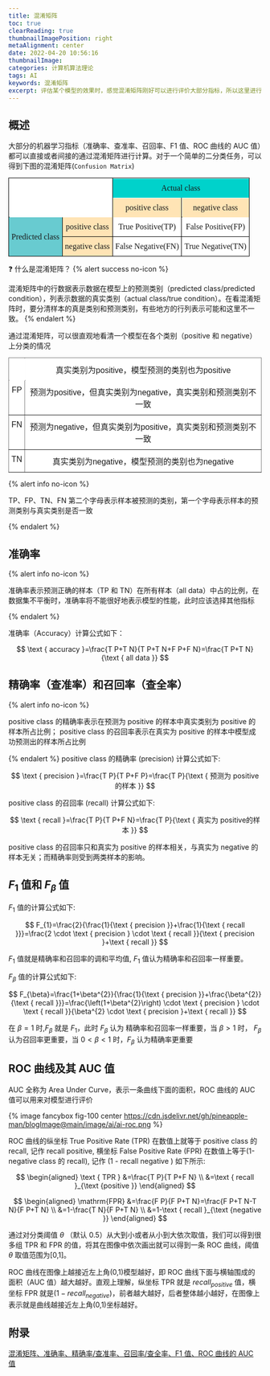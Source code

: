 ```yaml
---
title: 混淆矩阵
toc: true
clearReading: true
thumbnailImagePosition: right
metaAlignment: center
date: 2022-04-20 10:56:16
thumbnailImage:
categories: 计算机算法理论
tags: AI
keywords: 混淆矩阵
excerpt: 评估某个模型的效果时，感觉混淆矩阵刚好可以进行评价大部分指标，所以这里进行学习
---
```


<!-- toc -->

## 概述

大部分的机器学习指标（准确率、查准率、召回率、F1 值、ROC 曲线的 AUC 值）都可以直接或者间接的通过混淆矩阵进行计算。对于一个简单的二分类任务，可以得到下图的混淆矩阵(`Confusion Matrix`)

<style type="text/css">
.tg  {border-collapse:collapse;border-spacing:0;margin:0px auto;}
.tg td{border-color:black;border-style:solid;border-width:1px;font-family:Arial, sans-serif;font-size:14px;
  overflow:hidden;padding:10px 5px;word-break:normal;}
.tg th{border-color:black;border-style:solid;border-width:1px;font-family:Arial, sans-serif;font-size:14px;
  font-weight:normal;overflow:hidden;padding:10px 5px;word-break:normal;}
.tg .tg-jvnx{background-color:#FFE4B5;font-family:"Times New Roman", Times, serif !important;font-size:medium;text-align:center;
  vertical-align:middle}
.tg .tg-et44{background-color:#FFF;font-family:"Times New Roman", Times, serif !important;font-size:medium;position:-webkit-sticky;
  position:sticky;text-align:center;top:-1px;vertical-align:middle;will-change:transform}
.tg .tg-02wa{background-color:#FFE4B5;font-family:"Times New Roman", Times, serif !important;font-size:medium;
  position:-webkit-sticky;position:sticky;text-align:center;top:-1px;vertical-align:middle;will-change:transform}
.tg .tg-48vf{background-color:#00d2cb;font-family:"Times New Roman", Times, serif !important;font-size:medium;
  position:-webkit-sticky;position:sticky;text-align:center;top:-1px;vertical-align:middle;will-change:transform}
.tg .tg-yeo8{background-color:#68cbd0;font-family:"Times New Roman", Times, serif !important;font-size:medium;text-align:center;
  vertical-align:middle}
.tg .tg-t6ih{background-color:#FFF;font-family:"Times New Roman", Times, serif !important;font-size:medium;text-align:center;
  vertical-align:middle}
</style>
<table class="tg">
<thead>
  <tr>
    <th class="tg-et44" colspan="2" rowspan="2">  <br> </th>
    <th class="tg-48vf" colspan="2">Actual class</th>
  </tr>
  <tr>
    <th class="tg-02wa">positive class</th>
    <th class="tg-02wa">negative class</th>
  </tr>
</thead>
<tbody>
  <tr>
    <td class="tg-yeo8" rowspan="2">Predicted class</td>
    <td class="tg-jvnx">positive class</td>
    <td class="tg-t6ih"><span style="font-weight:300;font-style:normal">True Positive(TP)</span></td>
    <td class="tg-t6ih">False Positive(FP)</td>
  </tr>
  <tr>
    <td class="tg-jvnx">negative class</td>
    <td class="tg-t6ih">False Negative(FN)</td>
    <td class="tg-t6ih">True Negative(TN)</td>
  </tr>
</tbody>
</table>

:question: 什么是混淆矩阵？
{% alert success no-icon %}

混淆矩阵中的行数据表示数据在模型上的预测类别（predicted class/predicted condition），列表示数据的真实类别（actual class/true condition）。在看混淆矩阵时，要分清样本的真是类别和预测类别，有些地方的行列表示可能和这里不一致。
{% endalert %}

通过混淆矩阵，可以很直观地看清一个模型在各个类别（positive 和 negative）上分类的情况

<style type="text/css">
.tg  {border-collapse:collapse;border-spacing:0;margin:0px auto;}
.tg td{border-color:black;border-style:solid;border-width:1px;font-family:Arial, sans-serif;font-size:14px;
  overflow:hidden;padding:10px 5px;word-break:normal;}
.tg th{border-color:black;border-style:solid;border-width:1px;font-family:Arial, sans-serif;font-size:14px;
  font-weight:normal;overflow:hidden;padding:10px 5px;word-break:normal;}
.tg .tg-kaqf{background-color:#FFF;border-color:inherit;font-size:medium;text-align:center;vertical-align:top}
.tg .tg-swvo{background-color:#FFF;border-color:inherit;font-size:medium;position:-webkit-sticky;position:sticky;text-align:center;
  top:-1px;vertical-align:top;will-change:transform}
</style>
<table class="tg">
<thead>
  <tr>
    <th class="tg-swvo"></th>
    <th class="tg-swvo">真实类别为positive，模型预测的类别也为positive</th>
  </tr>
</thead>
<tbody>
  <tr>
    <td class="tg-kaqf">FP</td>
    <td class="tg-kaqf">预测为positive，但真实类别为negative，真实类别和预测类别不一致</td>
  </tr>
  <tr>
    <td class="tg-kaqf">FN</td>
    <td class="tg-kaqf">预测为negative，但真实类别为positive，真实类别和预测类别不一致</td>
  </tr>
  <tr>
    <td class="tg-kaqf">TN</td>
    <td class="tg-kaqf">真实类别为negative，模型预测的类别也为negative</td>
  </tr>
</tbody>
</table>

{% alert info no-icon %}

TP、FP、TN、FN 第二个字母表示样本被预测的类别，第一个字母表示样本的预测类别与真实类别是否一致

{% endalert %}

## 准确率

{% alert info no-icon %}

准确率表示预测正确的样本（TP 和 TN）在所有样本（all data）中占的比例，在数据集不平衡时，准确率将不能很好地表示模型的性能，此时应该选择其他指标

{% endalert %}

准确率（Accuracy）计算公式如下：

$$
\text { accuracy }=\frac{T P+T N}{T P+T N+F P+F N}=\frac{T P+T N}{\text { all data }}
$$

## 精确率（查准率）和召回率（查全率）

{% alert info no-icon %}

positive class 的精确率表示在预测为 positive 的样本中真实类别为 positive 的样本所占比例；
positive class 的召回率表示在真实为 positive 的样本中模型成功预测出的样本所占比例

{% endalert %}
positive class 的精确率 (precision) 计算公式如下:

$$
\text { precision }=\frac{T P}{T P+F P}=\frac{T P}{\text { 预测为 positive的样本 }}
$$

positive class 的召回率 (recall) 计算公式如下:

$$
\text { recall }=\frac{T P}{T P+F N}=\frac{T P}{\text { 真实为 positive的样本 }}
$$

positive class 的召回率只和真实为 positive 的样本相关，与真实为 negative 的样本无关；而精确率则受到两类样本的影响。

## $F_1$ 值和 $F_{\beta}$ 值

$F_{1}$ 值的计算公式如下:

$$
F_{1}=\frac{2}{\frac{1}{\text { precision }}+\frac{1}{\text { recall }}}=\frac{2 \cdot \text { precision } \cdot \text { recall }}{\text { precision }+\text { recall }}
$$

$F_{1}$ 值就是精确率和召回率的调和平均值, $F_{1}$ 值认为精确率和召回率一样重要。

$F_{\beta}$ 值的计算公式如下:

$$
F_{\beta}=\frac{1+\beta^{2}}{\frac{1}{\text { precision }}+\frac{\beta^{2}}{\text { recall }}}=\frac{\left(1+\beta^{2}\right) \cdot \text { precision } \cdot \text { recall }}{\beta^{2} \cdot \text { precision }+\text { recall }}
$$

在 $\beta=1$ 时,$F_{\beta}$ 就是 $F_1$，此时 $F_\beta$ 认为 精确率和召回率一样重要，当 $\beta>1$ 时， $F_{\beta}$ 认为召回率更重要，当 $0<\beta<1$ 时，$F_{\beta}$ 认为精确率更重要

## ROC 曲线及其 AUC 值

AUC 全称为 Area Under Curve，表示一条曲线下面的面积，ROC 曲线的 AUC 值可以用来对模型进行评价

{% image fancybox fig-100  center https://cdn.jsdelivr.net/gh/pineapple-man/blogImage@main/image/ai/ai-roc.png %}

ROC 曲线的纵坐标 True Positive Rate (TPR) 在数值上就等于 positive class 的 recall, 记作 recall positive, 横坐标 False
Positive Rate (FPR) 在数值上等于(1-negative class 的 recall), 记作 $(1$ - recall negative $)$ 如下所示:

$$
\begin{aligned}
\text { TPR } &=\frac{T P}{T P+F N} \\
&=\text { recall }_{\text {positive }}
\end{aligned}
$$

$$
\begin{aligned}
\mathrm{FPR} &=\frac{F P}{F P+T N}=\frac{F P+T N-T N}{F P+T N} \\
&=1-\frac{T N}{F P+T N} \\
&=1-\text { recall }_{\text {negative }}
\end{aligned}
$$

通过对分类阈值 $\theta$ （默认 0.5）从大到小或者从小到大依次取值，我们可以得到很多组 TPR 和 FPR 的值，将其在图像中依次画出就可以得到一条 ROC 曲线，阈值 $\theta$ 取值范围为[0,1]。

ROC 曲线在图像上越接近左上角(0,1)模型越好，即 ROC 曲线下面与横轴围成的面积（AUC 值）越大越好。直观上理解，纵坐标 TPR 就是 $recall_{positive}$ 值，横坐标 FPR 就是$(1-recall_{negative})$，前者越大越好，后者整体越小越好，在图像上表示就是曲线越接近左上角(0,1)坐标越好。

## 附录

[混淆矩阵、准确率、精确率/查准率、召回率/查全率、F1 值、ROC 曲线的 AUC 值](https://www.cnblogs.com/wuliytTaotao/p/9285227.html)
